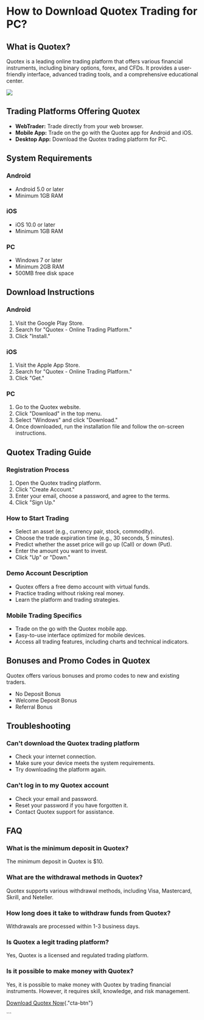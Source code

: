 # How to Download Quotex Trading for PC?

## What is Quotex?

Quotex is a leading online trading platform that offers various
financial instruments, including binary options, forex, and CFDs. It
provides a user-friendly interface, advanced trading tools, and a
comprehensive educational center.

[![](https://static.quotex.io/files/5_en/300_250.jpg)](https://traff.sbs/brokerqxsignupf)

## Trading Platforms Offering Quotex

-   **WebTrader:** Trade directly from your web browser.
-   **Mobile App:** Trade on the go with the Quotex app for Android and
    iOS.
-   **Desktop App:** Download the Quotex trading platform for PC.

## System Requirements

### Android

-   Android 5.0 or later
-   Minimum 1GB RAM

### iOS

-   iOS 10.0 or later
-   Minimum 1GB RAM

### PC

-   Windows 7 or later
-   Minimum 2GB RAM
-   500MB free disk space

## Download Instructions

### Android

1.  Visit the Google Play Store.
2.  Search for "Quotex - Online Trading Platform."
3.  Click "Install."

### iOS

1.  Visit the Apple App Store.
2.  Search for "Quotex - Online Trading Platform."
3.  Click "Get."

### PC

1.  Go to the Quotex website.
2.  Click "Download" in the top menu.
3.  Select "Windows" and click "Download."
4.  Once downloaded, run the installation file and follow the on-screen
    instructions.

## Quotex Trading Guide

### Registration Process

1.  Open the Quotex trading platform.
2.  Click "Create Account."
3.  Enter your email, choose a password, and agree to the terms.
4.  Click "Sign Up."

### How to Start Trading

-   Select an asset (e.g., currency pair, stock, commodity).
-   Choose the trade expiration time (e.g., 30 seconds, 5 minutes).
-   Predict whether the asset price will go up (Call) or down (Put).
-   Enter the amount you want to invest.
-   Click "Up" or "Down."

### Demo Account Description

-   Quotex offers a free demo account with virtual funds.
-   Practice trading without risking real money.
-   Learn the platform and trading strategies.

### Mobile Trading Specifics

-   Trade on the go with the Quotex mobile app.
-   Easy-to-use interface optimized for mobile devices.
-   Access all trading features, including charts and technical
    indicators.

## Bonuses and Promo Codes in Quotex

Quotex offers various bonuses and promo codes to new and existing
traders.

-   No Deposit Bonus
-   Welcome Deposit Bonus
-   Referral Bonus

## Troubleshooting

### Can\'t download the Quotex trading platform

-   Check your internet connection.
-   Make sure your device meets the system requirements.
-   Try downloading the platform again.

### Can\'t log in to my Quotex account

-   Check your email and password.
-   Reset your password if you have forgotten it.
-   Contact Quotex support for assistance.

## FAQ

### What is the minimum deposit in Quotex?

The minimum deposit in Quotex is \$10.

### What are the withdrawal methods in Quotex?

Quotex supports various withdrawal methods, including Visa, Mastercard,
Skrill, and Neteller.

### How long does it take to withdraw funds from Quotex?

Withdrawals are processed within 1-3 business days.

### Is Quotex a legit trading platform?

Yes, Quotex is a licensed and regulated trading platform.

### Is it possible to make money with Quotex?

Yes, it is possible to make money with Quotex by trading financial
instruments. However, it requires skill, knowledge, and risk management.

[Download Quotex
Now](\%22https://traff.sbs/quotexonelink\%22){."cta-btn"}

\`\`\`

